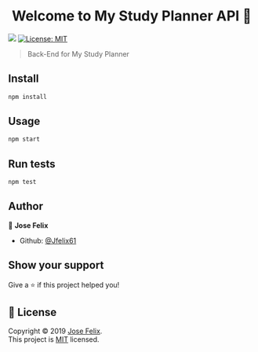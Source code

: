 <h1 align="center">Welcome to My Study Planner API 👋</h1>
<p>
  <img src="https://img.shields.io/badge/version-0.0.1-blue.svg?cacheSeconds=2592000" />
  <a href="https://opensource.org/licenses/MIT">
    <img alt="License: MIT" src="https://img.shields.io/badge/License-MIT-yellow.svg" target="_blank" />
  </a>
</p>

> Back-End for My Study Planner

## Install

```sh
npm install
```

## Usage

```sh
npm start
```

## Run tests

```sh
npm test
```

## Author

👤 **Jose Felix**

- Github: [@Jfelix61](https://github.com/Jfelix61)

## Show your support

Give a ⭐️ if this project helped you!

## 📝 License

Copyright © 2019 [Jose Felix](https://github.com/Jfelix61).<br />
This project is [MIT](https://opensource.org/licenses/MIT) licensed.

